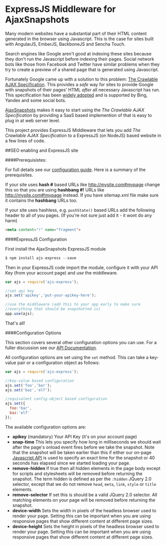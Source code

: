ExpressJS Middleware for AjaxSnapshots
====================

Many modern websites have a substantial part of their HTML content generated in the browser using Javascript. This is the case for sites built with AngularJS, EmberJS, BackboneJS and Sencha Touch.

Search engines like Google aren't good at indexing these sites because they don't run the Javascript before indexing their pages. Social network bots like those from Facebook and Twitter have similar problems when they try to create a preview of a shared page that is generated using Javascript.

Fortunately Google came up with a solution to this problem: [The Crawlable AJAX Specification](https://developers.google.com/webmasters/ajax-crawling/). This provides a _safe_ way for sites to provide Google with snapshots of their pages' HTML _after_ all necessary Javascript has run. This specification has been [widely adopted](blog.ajaxsnapshots.com/2013/11/googles-crawlable-ajax-specification.html) and is supported by Bing, Yandex and some social bots.

[AjaxSnapshots](https://ajaxsnapshots.com) makes it easy to start using the _The Crawlable AJAX Specification_ by providing a SaaS based implemention of that is easy to plug in at web server level. 

This project provides ExpressJS Middleware that lets you add _The Crawlable AJAX Specification_ to a ExpressJS (on NodeJS) based website in a few lines of code.

##SEO enabling and ExpressJS site

####Prerequisistes:

For full details see our [configuration guide](https://ajaxsnapshots.com/configGuide). Here is a summary of the prerequisites.

If your site uses __hash #__ based URLs like http://mysite.com#mypage change this so that you are using __hashbang #!__ URLs like http://mysite.com#!mypage instead. If you have sitemap.xml file make sure it contains the __hashbang__ URLs too.

If your site uses hashless, e.g. `pushState()` based URLs add the following header to all of you pages. (If you're not sure just add it - it wont do any harm)

```html
<meta content="!" name="fragment">
```

####ExpressJS Configuration

First install the AjaxSnapshots ExpressJS module

```js
$ npm install ajs-express --save
```

Then in your ExpressJS code import the module, configure it with your API Key (from your account page) and _use_ the middleware. 

```js
var ajs = require('ajs-express');

//set api key
ajs.set('apikey','put-your-apikey-here');

//use the middleware (add this to your app early to make sure 
//everything that should be snapshotted is)
app.use(ajs);
```

That's all!

####Configuration Options

This section covers several other configuration options you can use. For a fuller discussion see our [API Documentation](https://ajaxsnapshots.com/apidocs).

All configuration options are set using the `set` method. This can take a key-value pair or a configuration object as follows:

```js
var ajs = require('ajs-express');

//key-value based configuration
ajs.set('foo','bar');
ajs.set('baz','elf');

//equivalent config-object based configuration
ajs.set({
  foo:'bar',
  baz:'elf'
});

```

The available configuration options are:

* __apikey__ (mandatory) Your API Key (it's on your account page)
* __snap-time__ This lets you specify how long in milliseconds we should wait after the page's onload event fires before we take the snapshot. Note that the snapshot will be taken earlier than this if either our on-page [Javascript API](https://ajaxsnapshots.com/apidocs#JavascriptAPI) is used to specify an exact time for the snapshot or 40 seconds has elapsed since we started loading your page.
* __remove-hidden__ If true then all hidden elements in the page body except for scripts and stylesheets will be removed before returning the snapshot. The term hidden is defined as per the `:hidden` JQuery 2.0 selector, except that we do not remove `head`, `meta`, `link`, `style` or `title` elements.
* __remove-selector__ If set this is should be a valid JQuery 2.0 selector. All matching elements on your page will be removed before returning the snapshot.
* __device-width__ Sets the width in pixels of the headless browser used to render your page. Setting this can be important when you are using responsive pages that show different content at different page sizes.
* __device-height__ Sets the height in pixels of the headless browser used to render your page. Setting this can be important when you are using responsive pages that show different content at different page sizes.








